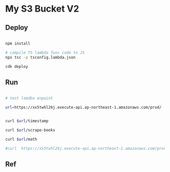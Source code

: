 # My S3 Bucket V2

## Deploy

```bash

npm install

# compile TS lambda func code to JS
npx tsc -p tsconfig.lambda.json

cdk deploy
```


## Run

```bash

# test lamdba enpoint

url=https://xx5twhl26j.execute-api.ap-northeast-1.amazonaws.com/prod/


curl $url/timestamp

curl $url/scrape-books

curl $url/math

#curl  https://xx5twhl26j.execute-api.ap-northeast-1.amazonaws.com/prod/timestamp
```

## Ref